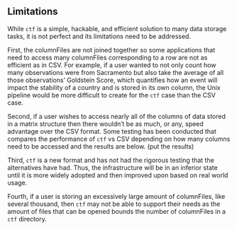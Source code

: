 ## Limitations
While `ctf` is a simple, hackable, and efficient solution to many data storage tasks, it is not perfect and its limitations need to be addressed. 

First, the columnFiles are not joined together so some applications that need to access many columnFiles corresponding to a row are not as efficient as in CSV. For example, if a user wanted to not only count how many observations were from Sacramento but also take the average of all those observations’ Goldstein Score, which quantifies how an event will impact the stability of a country and is stored in its own column, the Unix pipeline would be more difficult to create for the `ctf` case than the CSV case. 

Second, if a user wishes to access nearly all of the columns of data stored in a matrix structure then there wouldn’t be as much, or any, speed advantage over the CSV format. Some testing has been conducted that compares the performance of `ctf` vs CSV depending on how many columns need to be accessed and the results are below. (put the results) 

Third, `ctf` is a new format and has not had the rigorous testing that the alternatives have had. Thus, the infrastructure will be in an inferior state until it is more widely adopted and then improved upon based on real world usage. 

Fourth, if a user is storing an excessively large amount of columnFiles, like several thousand, then `ctf` may not be able to support their needs as the amount of files that can be opened bounds the number of columnFiles in a `ctf` directory. 

